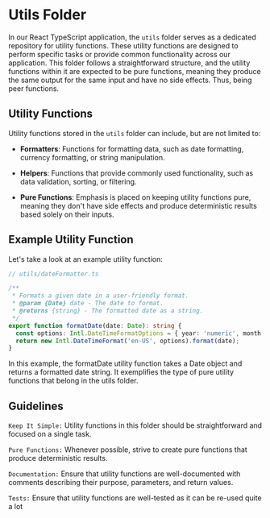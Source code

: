 # Utils Folder

In our React TypeScript application, the `utils` folder serves as a dedicated repository for utility functions. These utility functions are designed to perform specific tasks or provide common functionality across our application. This folder follows a straightforward structure, and the utility functions within it are expected to be pure functions, meaning they produce the same output for the same input and have no side effects. Thus, being peer functions.

## Utility Functions

Utility functions stored in the `utils` folder can include, but are not limited to:

- **Formatters**: Functions for formatting data, such as date formatting, currency formatting, or string manipulation.

- **Helpers**: Functions that provide commonly used functionality, such as data validation, sorting, or filtering.

- **Pure Functions**: Emphasis is placed on keeping utility functions pure, meaning they don't have side effects and produce deterministic results based solely on their inputs.

## Example Utility Function

Let's take a look at an example utility function:

```typescript
// utils/dateFormatter.ts

/**
 * Formats a given date in a user-friendly format.
 * @param {Date} date - The date to format.
 * @returns {string} - The formatted date as a string.
 */
export function formatDate(date: Date): string {
  const options: Intl.DateTimeFormatOptions = { year: 'numeric', month: 'long', day: 'numeric' };
  return new Intl.DateTimeFormat('en-US', options).format(date);
}
```

In this example, the formatDate utility function takes a Date object and returns a formatted date string. It exemplifies the type of pure utility functions that belong in the utils folder.

## Guidelines
`Keep It Simple:` Utility functions in this folder should be straightforward and focused on a single task.

`Pure Functions:` Whenever possible, strive to create pure functions that produce deterministic results.

`Documentation:` Ensure that utility functions are well-documented with comments describing their purpose, parameters, and return values.

`Tests:` Ensure that utility functions are well-tested as it can be re-used quite a lot

